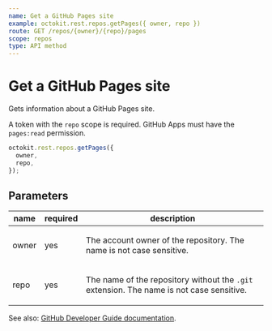 ```yaml
---
name: Get a GitHub Pages site
example: octokit.rest.repos.getPages({ owner, repo })
route: GET /repos/{owner}/{repo}/pages
scope: repos
type: API method
---
```


# Get a GitHub Pages site

Gets information about a GitHub Pages site.

A token with the `repo` scope is required. GitHub Apps must have the `pages:read` permission.

```js
octokit.rest.repos.getPages({
  owner,
  repo,
});
```

## Parameters

<table>
  <thead>
    <tr>
      <th>name</th>
      <th>required</th>
      <th>description</th>
    </tr>
  </thead>
  <tbody>
    <tr><td>owner</td><td>yes</td><td>

The account owner of the repository. The name is not case sensitive.

</td></tr>
<tr><td>repo</td><td>yes</td><td>

The name of the repository without the `.git` extension. The name is not case sensitive.

</td></tr>
  </tbody>
</table>

See also: [GitHub Developer Guide documentation](https://docs.github.com/rest/pages#get-a-github-pages-site).
